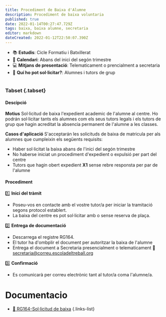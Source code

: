 ```yaml
---
title: Procediment de Baixa d'Alumne
description: Procediment de baixa voluntaria
published: true
date: 2022-01-14T00:27:47.729Z
tags: baixa, baixa alumne, secretaria
editor: markdown
dateCreated: 2022-01-12T22:50:07.390Z
---
```


- :books: **Estudis**: Cicle Formatiu i Batxillerat
- :calendar: **Calendari**: Abans del inici del segón trimestre
- :computer: **Mitjans de presentació**: Telematicament o prencialment a secretaria
- :busts_in_silhouette: **Quí ho pot sol·licitar?**: Alumnes i tutors de grup


#
### Tabset {.tabset}

#### Descipció
**Motius**
Sol·licitud de baixa l'expedient academic de l'alumne al centre. Ho podrán sol·licitar tants els alumnes com els seus tutors legals i els tutors de grup que hagin acreditat la absencia permanent de l'alumne a les classes.

**Casos d'aplicació**
S'acceptarán les solicituds de baixa de matricula per als alumnes que cumpleixin els següents requisits:
- Haber sol·licitat la baixa abans de l'inici del segón trimestre
- No haberse iniciat un procediment d'expedient o expulsió per part del centre
- Tutors que hagin obert expedient **X1** sense rebre responsta per par de l'alumne
#### Procediment

:one: **Inici del tràmit**
 
- Poseu-vos en contacte amb el vostre tutor/a per iniciar la tramitació segons protocol establert.
- La baixa del centre es pot sol·licitar amb o sense reserva de plaça.
 

:two: **Entrega de documentació**
 
- Descarrega el registre RG164.
- El tutor ha d'ombplir el document per autoritzar la baixa de l'alumne
- Entrega el document a Secretaria presencialment o telematicament :email: secretaria@correu.escoladeltreball.org

:three: **Confirmació**
- Es comunicarà per correu electrònic tant al tutor/a coma l'alumne/a.



# Documentacio
- [:paperclip: RG164-Sol·licitud de baixa](https://agora3.qualiteasy.com/asp/cat/escolatreballbcn/Descargar.aspx?id=./Data/Documentos/013117_RG164_R3_Sol-licitud_de_baixa_de_l%e2%80%99Institut.odt)
{.links-list}


